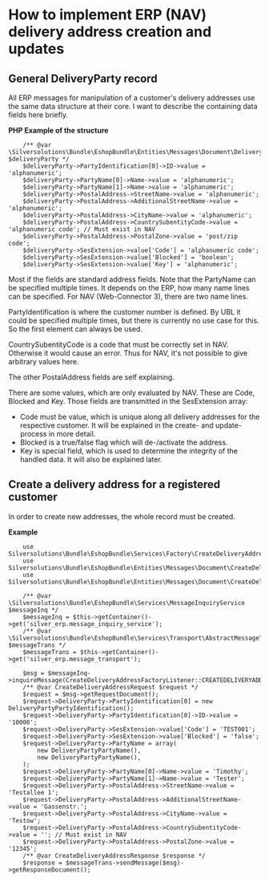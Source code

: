 #  How to implement ERP (NAV) delivery address creation and updates 

## General DeliveryParty record

All ERP messages for manipulation of a customer's delivery addresses use the same data structure at their core. I want to describe the containing data fields here briefly.

**PHP Example of the structure**

``` 
    /** @var \Silversolutions\Bundle\EshopBundle\Entities\Messages\Document\DeliveryParty $deliveryParty */
    $deliveryParty->PartyIdentification[0]->ID->value = 'alphanumeric';
    $deliveryParty->PartyName[0]->Name->value = 'alphanumeric';
    $deliveryParty->PartyName[1]->Name->value = 'alphanumeric';
    $deliveryParty->PostalAddress->StreetName->value = 'alphanumeric';
    $deliveryParty->PostalAddress->AdditionalStreetName->value = 'alphanumeric';
    $deliveryParty->PostalAddress->CityName->value = 'alphanumeric';
    $deliveryParty->PostalAddress->CountrySubentityCode->value = 'alphanumeric code'; // Must exist in NAV
    $deliveryParty->PostalAddress->PostalZone->value = 'post/zip code';
    $deliveryParty->SesExtension->value['Code'] = 'alphanumeric code';
    $deliveryParty->SesExtension->value['Blocked'] = 'boolean';
    $deliveryParty->SesExtension->value['Key'] = 'alphanumeric';
```

Most if the fields are standard address fields. Note that the PartyName can be specified multiple times. It depends on the ERP, how many name lines can be specified. For NAV (Web-Connector 3), there are two name lines.

PartyIdentification is where the customer number is defined. By UBL it could be specified multiple times, but there is currently no use case for this. So the first element can always be used.

CountrySubentityCode is a code that must be correctly set in NAV. Otherwise it would cause an error. Thus for NAV, it's not possible to give arbitrary values here.

The other PostalAddress fields are self explaining.

There are some values, which are only evaluated by NAV. These are Code, Blocked and Key. Those fields are transmitted in the SesExtension array:

  - Code must be value, which is unique along all delivery addresses for the respective customer. It will be explained in the create- and update-process in more detail.
  - Blocked is a true/false flag which will de-/activate the address.
  - Key is special field, which is used to determine the integrity of the handled data. It will also be explained later.

## Create a delivery address for a registered customer

In order to create new addresses, the whole record must be created.

**Example**

``` 
    use Silversolutions\Bundle\EshopBundle\Services\Factory\CreateDeliveryAddressFactoryListener;
    use Silversolutions\Bundle\EshopBundle\Entities\Messages\Document\CreateDeliveryAddressRequest;
    use Silversolutions\Bundle\EshopBundle\Entities\Messages\Document\CreateDeliveryAddressResponse;

    /** @var \Silversolutions\Bundle\EshopBundle\Services\MessageInquiryService $messageInq */
    $messageInq = $this->getContainer()->get('silver_erp.message_inquiry_service');
    /** @var \Silversolutions\Bundle\EshopBundle\Services\Transport\AbstractMessageTransport $messageTrans */
    $messageTrans = $this->getContainer()->get('silver_erp.message_transport');

    $msg = $messageInq->inquireMessage(CreateDeliveryAddressFactoryListener::CREATEDELIVERYADDRESS);
    /** @var CreateDeliveryAddressRequest $request */
    $request = $msg->getRequestDocument();
    $request->DeliveryParty->PartyIdentification[0] = new DeliveryPartyPartyIdentification();
    $request->DeliveryParty->PartyIdentification[0]->ID->value = '10000';
    $request->DeliveryParty->SesExtension->value['Code'] = 'TEST001';
    $request->DeliveryParty->SesExtension->value['Blocked'] = 'false';
    $request->DeliveryParty->PartyName = array(
        new DeliveryPartyPartyName(),
        new DeliveryPartyPartyName(),
    );
    $request->DeliveryParty->PartyName[0]->Name->value = 'Timothy';
    $request->DeliveryParty->PartyName[1]->Name->value = 'Tester';
    $request->DeliveryParty->PostalAddress->StreetName->value = 'Testallee 1';
    $request->DeliveryParty->PostalAddress->AdditionalStreetName->value = 'Gassenstr.';
    $request->DeliveryParty->PostalAddress->CityName->value = 'Testow';
    $request->DeliveryParty->PostalAddress->CountrySubentityCode->value = ''; // Must exist in NAV
    $request->DeliveryParty->PostalAddress->PostalZone->value = '12345';
    /** @var CreateDeliveryAddressResponse $response */
    $response = $messageTrans->sendMessage($msg)->getResponseDocument();
```
